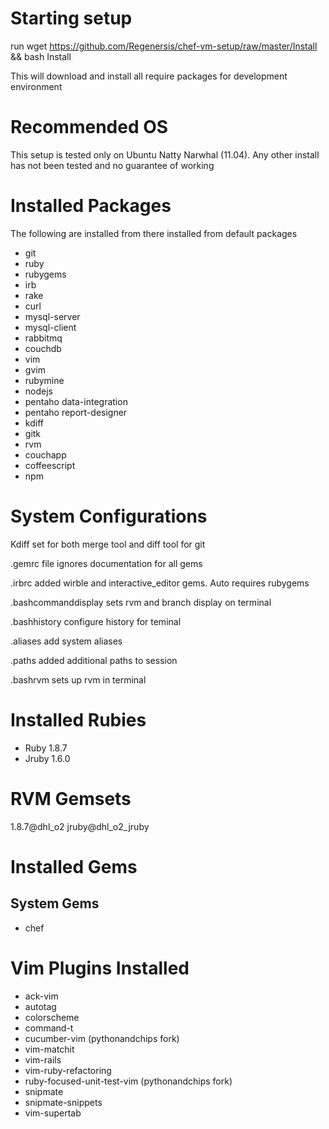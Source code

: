 Starting setup
==============

run wget https://github.com/Regenersis/chef-vm-setup/raw/master/Install && bash Install

This will download and install all require packages for development environment

Recommended OS
==============

This setup is tested only on Ubuntu Natty Narwhal (11.04). Any other install has not been tested and no guarantee of working

Installed Packages
==================

The following are installed from there installed from default packages

- git
- ruby
- rubygems
- irb
- rake
- curl
- mysql-server
- mysql-client
- rabbitmq
- couchdb
- vim
- gvim
- rubymine
- nodejs
- pentaho data-integration
- pentaho report-designer
- kdiff
- gitk
- rvm
- couchapp
- coffeescript
- npm


System Configurations
=====================

Kdiff set for both merge tool and diff tool for git

.gemrc file ignores documentation for all gems

.irbrc added wirble and interactive_editor gems. Auto requires rubygems

.bashcommanddisplay sets rvm and branch display on terminal

.bashhistory configure history for teminal

.aliases add system aliases

.paths added additional paths to session

.bashrvm sets up rvm in terminal

Installed Rubies
================

- Ruby 1.8.7
- Jruby 1.6.0

RVM Gemsets
===========

1.8.7@dhl_o2
jruby@dhl_o2_jruby

Installed Gems
==============

System Gems
-----------

- chef


Vim Plugins Installed
=====================

- ack-vim
- autotag
- colorscheme
- command-t
- cucumber-vim (pythonandchips fork)
- vim-matchit
- vim-rails
- vim-ruby-refactoring
- ruby-focused-unit-test-vim (pythonandchips fork)
- snipmate
- snipmate-snippets
- vim-supertab
